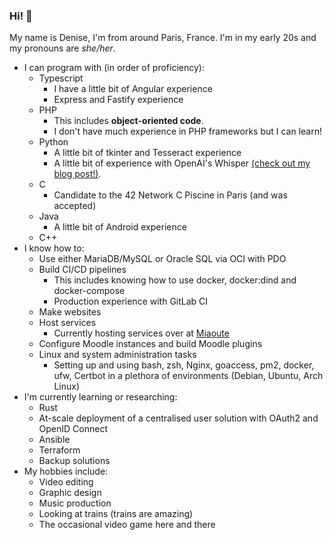 ### Hi! 👋

My name is Denise, I'm from around Paris, France.
I'm in my early 20s and my pronouns are *she/her*.

- I can program with (in order of proficiency):
  - Typescript
    - I have a little bit of Angular experience
    - Express and Fastify experience
  - PHP
      - This includes **object-oriented code**.
      - I don't have much experience in PHP frameworks but I can learn!  
  - Python
    - A little bit of tkinter and Tesseract experience
    - A little bit of experience with OpenAI's Whisper [(check out my blog post!)](https://blog.3644859.xyz/posts/lcv_subtitles_en).
  - C
    - Candidate to the 42 Network C Piscine in Paris (and was accepted)
  - Java
    - A little bit of Android experience
  - C++
- I know how to:
  - Use either MariaDB/MySQL or Oracle SQL via OCI with PDO
  - Build CI/CD pipelines
    - This includes knowing how to use docker, docker:dind and docker-compose
    - Production experience with GitLab CI
  - Make websites
  - Host services
    - Currently hosting services over at [Miaoute](http://miaoute.live)
  - Configure Moodle instances and build Moodle plugins
  - Linux and system administration tasks
    - Setting up and using bash, zsh, Nginx, goaccess, pm2, docker, ufw, Certbot in a plethora of environments (Debian, Ubuntu, Arch Linux)
- I'm currently learning or researching:
  - Rust
  - At-scale deployment of a centralised user solution with OAuth2 and OpenID Connect
  - Ansible
  - Terraform
  - Backup solutions
- My hobbies include:
  - Video editing
  - Graphic design
  - Music production
  - Looking at trains (trains are amazing)
  - The occasional video game here and there
